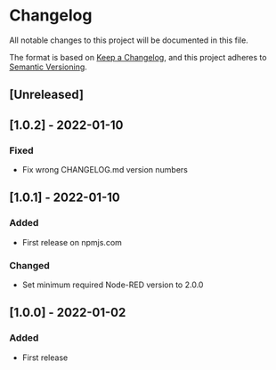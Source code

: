 # Changelog
All notable changes to this project will be documented in this file.

The format is based on [Keep a Changelog](https://keepachangelog.com/en/1.0.0/),
and this project adheres to [Semantic Versioning](https://semver.org/spec/v2.0.0.html).

## [Unreleased]
## [1.0.2] - 2022-01-10
### Fixed
- Fix wrong CHANGELOG.md version numbers

## [1.0.1] - 2022-01-10
### Added
- First release on npmjs.com

### Changed
- Set minimum required Node-RED version to 2.0.0

## [1.0.0] - 2022-01-02
### Added
- First release
